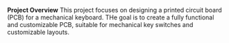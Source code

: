 **Project Overview**
This project focuses on designing a printed circuit board (PCB) for a mechanical keyboard. THe goal is to create a fully functional and customizable PCB, suitable for mechanical key switches and customizable layouts.
